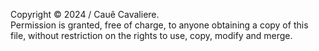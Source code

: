 Copyright © 2024 / Cauê Cavaliere. <br>
Permission is granted, free of charge, to anyone obtaining a copy of this file, without restriction on the rights to use, copy, modify and merge.